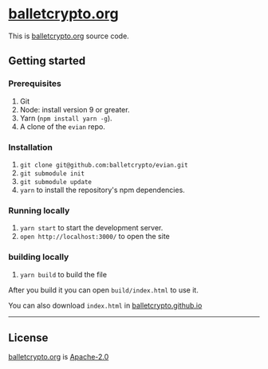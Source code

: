 # [balletcrypto.org](https://balletcrypto.org)
This is [balletcrypto.org](https://balletcrypto.org) source code.
## Getting started
### Prerequisites
1. Git
1. Node: install version 9 or greater.
1. Yarn (`npm install yarn -g`).
1. A clone of the `evian` repo.

### Installation
1. `git clone git@github.com:balletcrypto/evian.git`
2. `git submodule init`
3. `git submodule update`
4. `yarn` to install the repository's npm dependencies.

### Running locally

1.  `yarn start` to start the development server.
1.  `open http://localhost:3000/` to open the site

### building locally
1. `yarn build` to build the file

After you build it you can open `build/index.html` to use it.

You can also download `index.html` in [balletcrypto.github.io](https://github.com/balletcrypto/balletcrypto.github.io)

---
## License

[balletcrypto.org](https://balletcrypto.org) is [Apache-2.0](./LICENSE)

